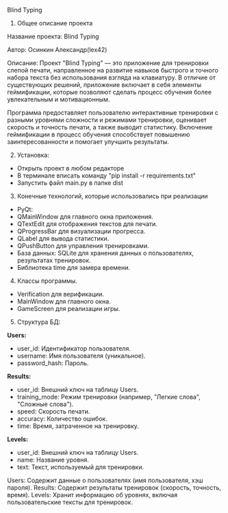 Blind Typing
1. Общее описание проекта

Название проекта: Blind Typing

Автор: Осинкин Александр(lex42)

Описание: Проект "Blind Typing" — это приложение для тренировки слепой печати, направленное на развитие навыков быстрого и точного набора текста без использования взгляда на клавиатуру. В отличие от существующих решений, приложение включает в себя элементы геймификации, которые позволяют сделать процесс обучения более увлекательным и мотивационным.

Программа предоставляет пользователю интерактивные тренировки с разными уровнями сложности и режимами тренировки, оценивает скорость и точность печати, а также выводит статистику. Включение геймификации в процесс обучения способствует повышению заинтересованности и помогает улучшить результаты.

2. Установка:
* Открыть проект в любом редакторе
* В терминале вписать команду "pip install -r requirements.txt"
* Запустить файл main.py в папке dist
3. Конечные технологий, которые использовались при реализации
* PyQt:
* QMainWindow для главного окна приложения.
* QTextEdit для отображения текстов для печати.
* QProgressBar для визуализации прогресса.
* QLabel для вывода статистики.
* QPushButton для управления тренировками.
* База данных: SQLite для хранения данных о пользователях, результатах тренировок.
* Библиотека time для замера времени.
4. Классы программы.
* Verification для верификации.
* MainWindow для главного окна.
* GameScreen для реализации игры.
5. Структура БД:

**Users:**

* user_id: Идентификатор пользователя.
* username: Имя пользователя (уникальное).
* password_hash: Пароль.

**Results:**

* user_id: Внешний ключ на таблицу Users.
* training_mode: Режим тренировки (например, "Легкие слова", "Сложные слова").
* speed: Скорость печати.
* accuracy: Количество ошибок.
* time: Время, затраченное на тренировку.

**Levels:**

* user_id: Внешний ключ на таблицу Users.
* name: Название уровня.
* text: Текст, используемый для тренировки.

Users: Содержит данные о пользователях (имя пользователя, хэш пароля).
Results: Содержит результаты тренировок (скорость, точность, время).
Levels: Хранит информацию об уровнях, включая пользовательские тексты для тренировок.
